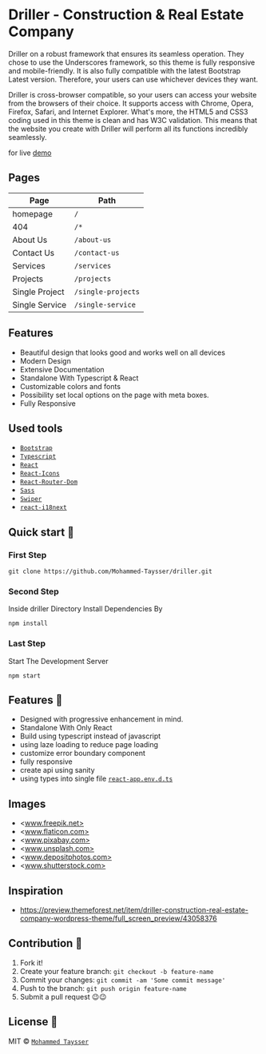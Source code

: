 # Driller - Construction & Real Estate Company

Driller on a robust framework that ensures its seamless operation. They chose to use the Underscores framework, so this theme is fully responsive and mobile-friendly. It is also fully compatible with the latest Bootstrap Latest version. Therefore, your users can use whichever devices they want.

Driller is cross-browser compatible, so your users can access your website from the browsers of their choice. It supports access with Chrome, Opera, Firefox, Safari, and Internet Explorer. What's more, the HTML5 and CSS3 coding used in this theme is clean and has W3C validation. This means that the website you create with Driller will perform all its functions incredibly seamlessly.

for live [demo](https://driller.vercel.app/)

## Pages

| Page           | Path               |
| -------------- | ------------------ |
| homepage       | `/`                |
| 404            | `/*`               |
| About Us       | `/about-us`        |
| Contact Us     | `/contact-us`      |
| Services       | `/services`        |
| Projects       | `/projects`        |
| Single Project | `/single-projects` |
| Single Service | `/single-service`  |

## Features

- Beautiful design that looks good and works well on all devices
- Modern Design
- Extensive Documentation
- Standalone With Typescript & React
- Customizable colors and fonts
- Possibility set local options on the page with meta boxes.
- Fully Responsive

## Used tools

- [`Bootstrap`](https://getbootstrap.com/)
- [`Typescript`](https://www.npmjs.com/package/typescript)
- [`React`](https://reactjs.org/)
- [`React-Icons`](https://react-icons.github.io/react-icons)
- [`React-Router-Dom`](https://reactrouter.com/docs/en/v6/getting-started/tutorial)
- [`Sass`](https://sass-lang.com/)
- [`Swiper`](https://swiperjs.com)
- [`react-i18next`](https://react.i18next.com)

## Quick start 🚀

### First Step

```shell
git clone https://github.com/Mohammed-Taysser/driller.git
```

### Second Step

Inside driller Directory Install Dependencies By

```shell
npm install
```

### Last Step

Start The Development Server

```shell
npm start
```

## Features 💬

- Designed with progressive enhancement in mind.
- Standalone With Only React
- Build using typescript instead of javascript
- using laze loading to reduce page loading
- customize error boundary component
- fully responsive
- create api using sanity
- using types into single file [`react-app.env.d.ts`](src/apps/react-app-env.d.ts)

## Images

- <www.freepik.net>
- <www.flaticon.com>
- <www.pixabay.com>
- <www.unsplash.com>
- <www.depositphotos.com>
- <www.shutterstock.com>

## Inspiration

- <https://preview.themeforest.net/item/driller-construction-real-estate-company-wordpress-theme/full_screen_preview/43058376>

## Contribution 🤝

1. Fork it!
2. Create your feature branch: `git checkout -b feature-name`
3. Commit your changes: `git commit -am 'Some commit message'`
4. Push to the branch: `git push origin feature-name`
5. Submit a pull request 😉😉

## License 📜

MIT © [`Mohammed Taysser`](https://github.com/mohammed-Taysser/)
